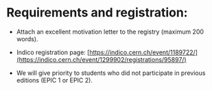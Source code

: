 # Requirements and registration:

 * Attach an excellent motivation letter to the registry (maximum 200 words).
   
 * Indico registration page: [https://indico.cern.ch/event/1189722/](https://indico.cern.ch/event/1299902/registrations/95897/)
   
 * We will give priority to students who did not participate in previous editions (EPIC 1 or EPIC 2).
